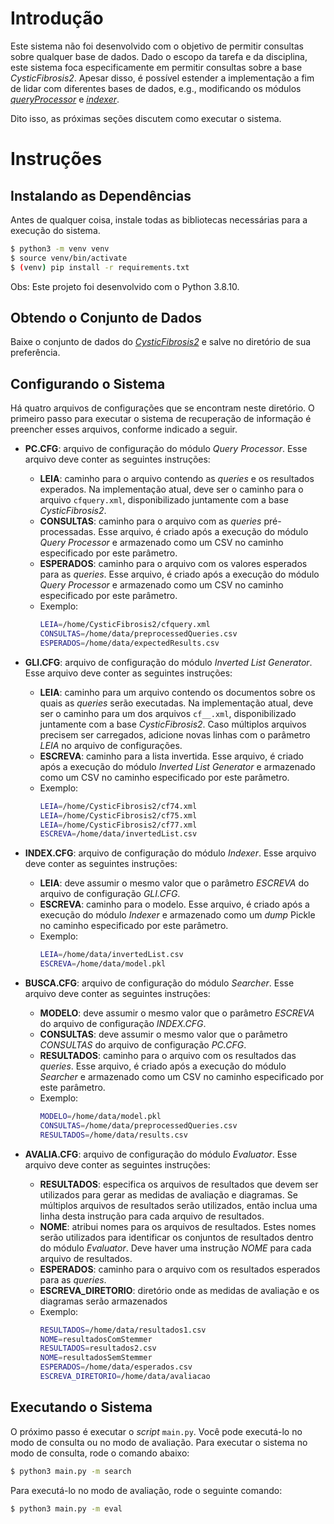 # **Introdução**
Este sistema não foi desenvolvido com o objetivo de permitir consultas sobre qualquer base de dados. Dado o escopo da tarefa e da disciplina, este sistema foca especificamente em permitir consultas sobre a base *CysticFibrosis2*. Apesar disso, é possível estender a implementação a fim de lidar com diferentes bases de dados, e.g., modificando os módulos *[queryProcessor](./src/queryProcessor.py)* e *[indexer](./src/indexer.py)*.

Dito isso, as próximas seções discutem como executar o sistema.

# **Instruções**

## **Instalando as Dependências**

Antes de qualquer coisa, instale todas as bibliotecas necessárias para a execução do sistema.

```bash
$ python3 -m venv venv
$ source venv/bin/activate
$ (venv) pip install -r requirements.txt
```

Obs: Este projeto foi desenvolvido com o Python 3.8.10.

## **Obtendo o Conjunto de Dados**

Baixe o conjunto de dados do *[CysticFibrosis2](http://www2.dcc.ufmg.br/livros/irbook/cfc.html)* e salve no diretório de sua preferência.

## **Configurando o Sistema**

Há quatro arquivos de configurações que se encontram neste diretório. O primeiro passo para executar o sistema de recuperação de informação é preencher esses arquivos, conforme indicado a seguir. 

- **PC.CFG**: arquivo de configuração do módulo *Query Processor*. Esse arquivo deve conter as seguintes instruções:
    - **LEIA**: caminho para o arquivo contendo as *queries* e os resultados experados. Na implementação atual, deve ser o caminho para o arquivo ```cfquery.xml```, disponibilizado juntamente com a base *CysticFibrosis2*.
    - **CONSULTAS**: caminho para o arquivo com as *queries* pré-processadas. Esse arquivo, é criado após a execução do módulo *Query Processor* e armazenado como um CSV no caminho especificado por este parâmetro.
    - **ESPERADOS**: caminho para o arquivo com os valores esperados para as *queries*. Esse arquivo, é criado após a execução do módulo *Query Processor* e armazenado como um CSV no caminho especificado por este parâmetro.
    - Exemplo: 
        ```bash
        LEIA=/home/CysticFibrosis2/cfquery.xml
        CONSULTAS=/home/data/preprocessedQueries.csv
        ESPERADOS=/home/data/expectedResults.csv
        ```
        
- **GLI.CFG**: arquivo de configuração do módulo *Inverted List Generator*. Esse arquivo deve conter as seguintes instruções:
    - **LEIA**: caminho para um arquivo contendo os documentos sobre os quais as *queries* serão executadas. Na implementação atual, deve ser o caminho para um dos arquivos ```cf__.xml```, disponibilizado juntamente com a base *CysticFibrosis2*. Caso múltiplos arquivos precisem ser carregados, adicione novas linhas com o parâmetro *LEIA* no arquivo de configurações.
    - **ESCREVA**: caminho para a lista invertida. Esse arquivo, é criado após a execução do módulo *Inverted List Generator* e armazenado como um CSV no caminho especificado por este parâmetro.
    - Exemplo: 
        ```bash
        LEIA=/home/CysticFibrosis2/cf74.xml
        LEIA=/home/CysticFibrosis2/cf75.xml
        LEIA=/home/CysticFibrosis2/cf77.xml
        ESCREVA=/home/data/invertedList.csv
        ```

- **INDEX.CFG**: arquivo de configuração do módulo *Indexer*. Esse arquivo deve conter as seguintes instruções:
    - **LEIA**: deve assumir o mesmo valor que o parâmetro *ESCREVA* do arquivo de configuração *GLI.CFG*.
    - **ESCREVA**: caminho para o modelo. Esse arquivo, é criado após a execução do módulo *Indexer* e armazenado como um *dump* Pickle no caminho especificado por este parâmetro.
    - Exemplo: 
        ```bash
        LEIA=/home/data/invertedList.csv
        ESCREVA=/home/data/model.pkl
        ```

- **BUSCA.CFG**: arquivo de configuração do módulo *Searcher*. Esse arquivo deve conter as seguintes instruções:
    - **MODELO**: deve assumir o mesmo valor que o parâmetro *ESCREVA* do arquivo de configuração *INDEX.CFG*.
    - **CONSULTAS**: deve assumir o mesmo valor que o parâmetro *CONSULTAS* do arquivo de configuração *PC.CFG*.
    - **RESULTADOS**: caminho para o arquivo com os resultados das *queries*. Esse arquivo, é criado após a execução do módulo *Searcher* e armazenado como um CSV no caminho especificado por este parâmetro.
    - Exemplo: 
        ```bash
        MODELO=/home/data/model.pkl
        CONSULTAS=/home/data/preprocessedQueries.csv
        RESULTADOS=/home/data/results.csv
        ```

- **AVALIA.CFG**: arquivo de configuração do módulo *Evaluator*. Esse arquivo deve conter as seguintes instruções:
    - **RESULTADOS**: especifica os arquivos de resultados que devem ser utilizados para gerar as medidas de avaliação e diagramas. Se múltiplos arquivos de resultados serão utilizados, então inclua uma linha desta instrução para cada arquivo de resultados.
    - **NOME**: atribui nomes para os arquivos de resultados. Estes nomes serão utilizados para identificar os conjuntos de resultados dentro do módulo *Evaluator*. Deve haver uma instrução *NOME* para cada arquivo de resultados.
    - **ESPERADOS**: caminho para o arquivo com os resultados esperados para as *queries*. 
    - **ESCREVA_DIRETORIO**: diretório onde as medidas de avaliação e os diagramas serão armazenados
    - Exemplo: 
        ```bash
        RESULTADOS=/home/data/resultados1.csv
        NOME=resultadosComStemmer
        RESULTADOS=resultados2.csv
        NOME=resultadosSemStemmer
        ESPERADOS=/home/data/esperados.csv
        ESCREVA_DIRETORIO=/home/data/avaliacao
        ```

## **Executando o Sistema**

O próximo passo é executar o *script* ```main.py```. Você pode executá-lo no modo de consulta ou no modo de avaliação. Para executar o sistema no modo de consulta, rode o comando abaixo:

```bash
$ python3 main.py -m search
```

Para executá-lo no modo de avaliação, rode o seguinte comando:

```bash
$ python3 main.py -m eval
```